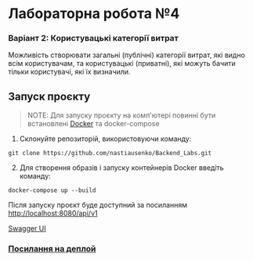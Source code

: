 # Лабораторна робота №4

### Варіант 2: Користувацькі категорії витрат

Можливість створювати загальні (публічні) категорії витрат, 
які видно всім користувачам, та користувацькі (приватні), які можуть бачити тільки користувачі, які їх визначили.

## Запуск проєкту

> NOTE: Для запуску проєкту на комп'ютері повинні бути встановлені [Docker](https://www.docker.com/) та docker-compose

1. Склонуйте репозиторій, використовуючи команду:

```
git clone https://github.com/nastiausenko/Backend_Labs.git
```

2. Для створення образів і запуску контейнерів Docker введіть команду:

```
docker-compose up --build
```
Після запуску проєкт буде доступний за посиланням [http://localhost:8080/api/v1](http://localhost:8080/api/v1)

[Swagger UI](http://localhost:8080/swagger-ui/index.html#/)

### [Посилання на деплой](https://backend-labs-4.onrender.com/api/v1)

